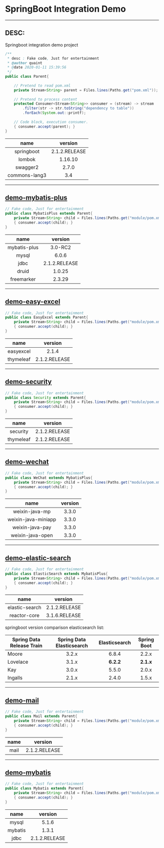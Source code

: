 # SpringBoot Integration Demo

---

## DESC:
    
Springboot integration demo project

```java
/**
 * desc : Fake code, Just for entertainment
 * @author quaint 
 * @date 2020-01-11 15:39:56
 */
public class Parent{
    
    // Pretend to read pom.xml
    private Stream<String> parent = Files.lines(Paths.get("pom.xml"));
    
    // Pretend to process content
    protected Consumer<Stream<String>> consumer = (stream) -> stream
        .filter(str -> str.toString("dependency to table"))
        .forEach(System.out::printf);
        
    // Code block, execution consumer.
    { consumer.accept(parent); }
}
```

| name | version |
| :---: | :---: |
| springboot | 2.1.2.RELEASE |
| lombok | 1.16.10 |
| swagger2 | 2.7.0 |
| commons-lang3 | 3.4 |

---

## [demo-mybatis-plus](https://github.com/quaintclever/Java-SID/tree/master/demo-mybatis-plus)

```java
// Fake code, Just for entertainment
public class MybatisPlus extends Parent{
    private Stream<String> child = Files.lines(Paths.get("module/pom.xml"));
    { consumer.accept(child); }
}
```

| name | version |
| :---: | :---: |
| mybatis-plus | 3.0-RC2 |
| mysql | 6.0.6 |
| jdbc | 2.1.2.RELEASE |
| druid | 1.0.25 |
| freemarker | 2.3.29 |

---

## [demo-easy-excel](https://github.com/quaintclever/Java-SID/tree/master/demo-easy-excel)

```java
// Fake code, Just for entertainment
public class EasyExcel extends Parent{
    private Stream<String> child = Files.lines(Paths.get("module/pom.xml"));
    { consumer.accept(child); }
}
```

| name | version |
| :---: | :---: |
| easyexcel | 2.1.4 |
| thymeleaf | 2.1.2.RELEASE |

---

## [demo-security](https://github.com/quaintclever/Java-SID/tree/master/demo-security)

```java
// Fake code, Just for entertainment
public class Security extends Parent{
    private Stream<String> child = Files.lines(Paths.get("module/pom.xml"));
    { consumer.accept(child); }
}
```

| name | version |
| :---: | :---: |
| security | 2.1.2.RELEASE |
| thymeleaf | 2.1.2.RELEASE |

---

## [demo-wechat](https://github.com/quaintclever/Java-SID/tree/master/demo-wechat)

```java
// Fake code, Just for entertainment
public class WeChat extends MybatisPlus{
    private Stream<String> child = Files.lines(Paths.get("module/pom.xml"));
    { consumer.accept(child); }
}
```

| name | version |
| :---: | :---: |
| weixin-java-mp | 3.3.0 |
| weixin-java-miniapp | 3.3.0 |
| weixin-java-pay | 3.3.0 |
| weixin-java-open | 3.3.0 |

---

## [demo-elastic-search](https://github.com/quaintclever/Java-SID/tree/master/demo-elastic-search)

```java
// Fake code, Just for entertainment
public class ElasticSearch extends MybatisPlus{
    private Stream<String> child = Files.lines(Paths.get("module/pom.xml"));
    { consumer.accept(child); }
}
```

| name | version |
| :---: | :---: |
| elastic-search | 2.1.2.RELEASE |
| reactor-core | 3.1.6.RELEASE |
		 
springboot version comparison elasticsearch list:

| Spring Data Release Train | Spring Data Elasticsearch  |  Elasticsearch  | Spring Boot |
| --- | :---: | :---: | :---: |
| Moore | 3.2.x | 6.8.4 | 2.2.x |
| Lovelace | 3.1.x | **6.2.2** | **2.1.x** |
| Kay | 3.0.x | 5.5.0 | 2.0.x |
| Ingalls | 2.1.x | 2.4.0 | 1.5.x |


---


## [demo-mail](https://github.com/quaintclever/Java-SID/tree/master/demo-mail)

```java
// Fake code, Just for entertainment
public class Mail extends Parent{
    private Stream<String> child = Files.lines(Paths.get("module/pom.xml"));
    { consumer.accept(child); }
}
```

| name | version |
| :---: | :---: |
| mail | 2.1.2.RELEASE |
    

---


## [demo-mybatis](https://github.com/quaintclever/Java-SID/tree/master/demo-mybatis)

```java
// Fake code, Just for entertainment
public class Mybatis extends Parent{
    private Stream<String> child = Files.lines(Paths.get("module/pom.xml"));
    { consumer.accept(child); }
}
```

| name | version |
| :---: | :---: |
| mysql | 5.1.6 |
| mybatis | 1.3.1 |
| jdbc | 2.1.2.RELEASE |

